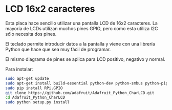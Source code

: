 <!--
---
name: 16x2 Character LCD
class: board
type: display
formfactor: Otro
manufacturer: Adafruit
description: 16x2 Character LCD and Keypad
url: https://learn.adafruit.com/adafruit-16x2-character-lcd-plus-keypad-for-raspberry-pi
buy: https://www.adafruit.com/products/1109
image: adafruit-16x2-lcd.png
pincount: 26
eeprom: no
power:
  '2':
ground:
  '6':
pin:
  '3':
     mode: i2c
  '5':
     mode: i2c
i2c:
  '0x20':
    name: MCP23017
    device: MCP23017
-->
# LCD 16x2 caracteres

Esta placa hace sencillo utilizar una pantalla LCD de 16x2 caracteres. La mayoría de LCDs utilizan muchos pines GPIO, pero como esta utiliza I2C sólo necesita dos pines.

El teclado permite introducir datos a la pantalla y viene con una librería Python que hace que sea muy fácil de programar.

El mismo diagrama de pines se aplica para LCD positivo, negativo y normal.

Para instalar:

```bash
sudo apt-get update
sudo apt-get install build-essential python-dev python-smbus python-pip git
sudo pip install RPi.GPIO
git clone https://github.com/adafruit/Adafruit_Python_CharLCD.git
cd Adafruit_Python_CharLCD
sudo python setup.py install
```
